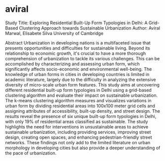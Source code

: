 # aviral

Study Title:
Exploring Residential Built-Up Form Typologies in Delhi: A Grid-Based Clustering Approach towards Sustainable Urbanization
Author: Aviral Marwal, Elisabete Silva
University of Cambridge

Abstract
Urbanization in developing nations is a multifaceted issue that presents opportunities and difficulties for sustainable living. Beyond its relationship to economic growth, it's crucial to have a more thorough comprehension of urbanization to tackle its various challenges. This can be accomplished by characterizing and assessing urban form, which significantly affects socio-economic and environmental well-being. The knowledge of urban forms in cities in developing countries is limited in academic literature, largely due to the difficulty in analyzing the extensive diversity of micro-scale urban form features. This study aims at uncovering different residential built-up form typologies in Delhi using a grid-based clustering algorithm and evaluate their impact on sustainable urbanization. The k-means clustering algorithm measures and visualizes variations in urban form by dividing residential areas into 100x100 meter grid cells and assigning attributes of accessibility, built-up density, and street design. The results reveal the presence of six unique built-up form typologies in Delhi, with only 19% of residential areas classified as sustainable. The study highlights the need for interventions in unsustainable areas to achieve sustainable urbanization, including providing services, improving street design, creating open spaces, and enhancing pedestrian-friendly street networks. These findings not only add to the limited literature on urban morphology in developing cities but also provide a deeper understanding of the pace of urbanization.
